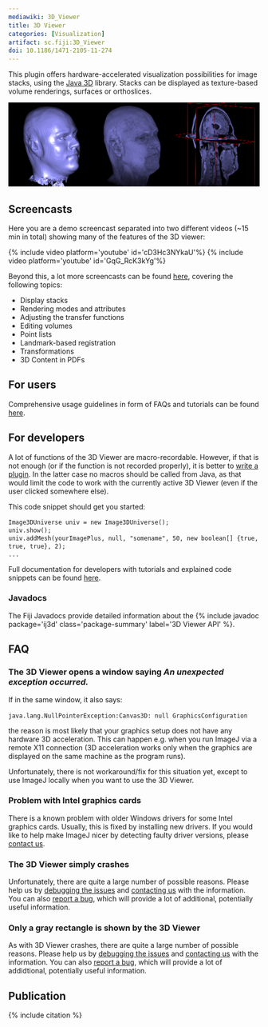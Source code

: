 ```yaml
---
mediawiki: 3D_Viewer
title: 3D Viewer
categories: [Visualization]
artifact: sc.fiji:3D_Viewer
doi: 10.1186/1471-2105-11-274
---
```


This plugin offers hardware-accelerated visualization possibilities for image stacks, using the [Java 3D](/libs/java-3d) library. Stacks can be displayed as texture-based volume renderings, surfaces or orthoslices.

![](/media/3d-viewer-overview.png)

## Screencasts

Here you are a demo screencast separated into two different videos (\~15 min in total) showing many of the features of the 3D viewer:

{% include video platform='youtube' id='cD3Hc3NYkaU'%} {% include video platform='youtube' id='GqG\_RcK3kYg'%}

Beyond this, a lot more screencasts can be found [here](/plugins/3d-viewer/screencasts), covering the following topics:

-   Display stacks
-   Rendering modes and attributes
-   Adjusting the transfer functions
-   Editing volumes
-   Point lists
-   Landmark-based registration
-   Transformations
-   3D Content in PDFs

## For users

Comprehensive usage guidelines in form of FAQs and tutorials can be found [here](/plugins/3d-viewer/user-faqs).

## For developers

A lot of functions of the 3D Viewer are macro-recordable. However, if that is not enough (or if the function is not recorded properly), it is better to [write a plugin](/develop/ij1-plugins). In the latter case no macros should be called from Java, as that would limit the code to work with the currently active 3D Viewer (even if the user clicked somewhere else).

This code snippet should get you started:

    Image3DUniverse univ = new Image3DUniverse();
    univ.show();
    univ.addMesh(yourImagePlus, null, "somename", 50, new boolean[] {true, true, true}, 2);
    ...

Full documentation for developers with tutorials and explained code snippets can be found [here](/plugins/3d-viewer/developer-documentation).

### Javadocs

The Fiji Javadocs provide detailed information about the {% include javadoc package='ij3d' class='package-summary' label='3D Viewer API' %}.

## FAQ

### The 3D Viewer opens a window saying *An unexpected exception occurred.*

If in the same window, it also says:

`java.lang.NullPointerException:Canvas3D: null GraphicsConfiguration`

the reason is most likely that your graphics setup does not have any hardware 3D acceleration. This can happen e.g. when you run ImageJ via a remote X11 connection (3D acceleration works only when the graphics are displayed on the same machine as the program runs).

Unfortunately, there is not workaround/fix for this situation yet, except to use ImageJ locally when you want to use the 3D Viewer.

### Problem with Intel graphics cards

There is a known problem with older Windows drivers for some Intel graphics cards. Usually, this is fixed by installing new drivers. If you would like to help make ImageJ nicer by detecting faulty driver versions, please [contact us](/discuss).

### The 3D Viewer simply crashes

Unfortunately, there are quite a large number of possible reasons. Please help us by [debugging the issues](/develop/debugging#debugging-java3d-issues) and [contacting us](/discuss) with the information. You can also [report a bug](/discuss/bugs), which will provide a lot of additional, potentially useful information.

### Only a gray rectangle is shown by the 3D Viewer

As with 3D Viewer crashes, there are quite a large number of possible reasons. Please help us by [debugging the issues](/develop/debugging#debugging-java3d-issues) and [contacting us](/discuss) with the information. You can also [report a bug](/discuss/bugs), which will provide a lot of addidtional, potentially useful information.

## Publication

{% include citation %}
